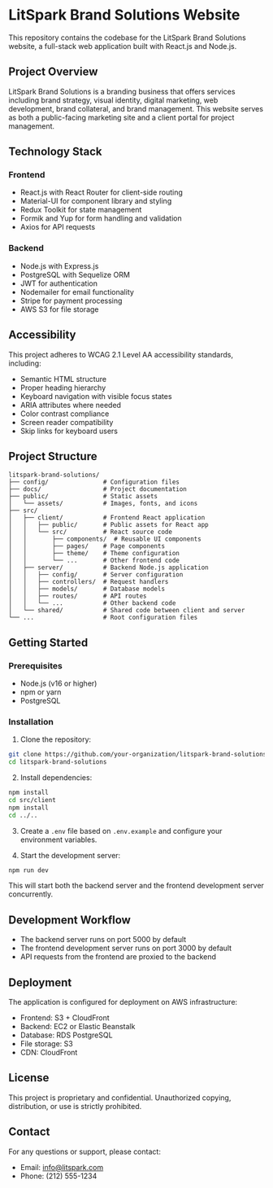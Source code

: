 # LitSpark Brand Solutions Website

This repository contains the codebase for the LitSpark Brand Solutions website, a full-stack web application built with React.js and Node.js.

## Project Overview

LitSpark Brand Solutions is a branding business that offers services including brand strategy, visual identity, digital marketing, web development, brand collateral, and brand management. This website serves as both a public-facing marketing site and a client portal for project management.

## Technology Stack

### Frontend
- React.js with React Router for client-side routing
- Material-UI for component library and styling
- Redux Toolkit for state management
- Formik and Yup for form handling and validation
- Axios for API requests

### Backend
- Node.js with Express.js
- PostgreSQL with Sequelize ORM
- JWT for authentication
- Nodemailer for email functionality
- Stripe for payment processing
- AWS S3 for file storage

## Accessibility

This project adheres to WCAG 2.1 Level AA accessibility standards, including:

- Semantic HTML structure
- Proper heading hierarchy
- Keyboard navigation with visible focus states
- ARIA attributes where needed
- Color contrast compliance
- Screen reader compatibility
- Skip links for keyboard users

## Project Structure

```
litspark-brand-solutions/
├── config/               # Configuration files
├── docs/                 # Project documentation
├── public/               # Static assets
│   └── assets/           # Images, fonts, and icons
├── src/
│   ├── client/           # Frontend React application
│   │   ├── public/       # Public assets for React app
│   │   └── src/          # React source code
│   │       ├── components/  # Reusable UI components
│   │       ├── pages/    # Page components
│   │       ├── theme/    # Theme configuration
│   │       └── ...       # Other frontend code
│   ├── server/           # Backend Node.js application
│   │   ├── config/       # Server configuration
│   │   ├── controllers/  # Request handlers
│   │   ├── models/       # Database models
│   │   ├── routes/       # API routes
│   │   └── ...           # Other backend code
│   └── shared/           # Shared code between client and server
└── ...                   # Root configuration files
```

## Getting Started

### Prerequisites
- Node.js (v16 or higher)
- npm or yarn
- PostgreSQL

### Installation

1. Clone the repository:
```bash
git clone https://github.com/your-organization/litspark-brand-solutions.git
cd litspark-brand-solutions
```

2. Install dependencies:
```bash
npm install
cd src/client
npm install
cd ../..
```

3. Create a `.env` file based on `.env.example` and configure your environment variables.

4. Start the development server:
```bash
npm run dev
```

This will start both the backend server and the frontend development server concurrently.

## Development Workflow

- The backend server runs on port 5000 by default
- The frontend development server runs on port 3000 by default
- API requests from the frontend are proxied to the backend

## Deployment

The application is configured for deployment on AWS infrastructure:
- Frontend: S3 + CloudFront
- Backend: EC2 or Elastic Beanstalk
- Database: RDS PostgreSQL
- File storage: S3
- CDN: CloudFront

## License

This project is proprietary and confidential. Unauthorized copying, distribution, or use is strictly prohibited.

## Contact

For any questions or support, please contact:
- Email: info@litspark.com
- Phone: (212) 555-1234
